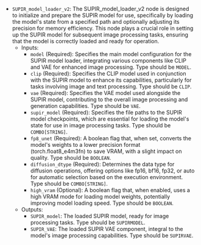 - `SUPIR_model_loader_v2`: The SUPIR_model_loader_v2 node is designed to initialize and prepare the SUPIR model for use, specifically by loading the model's state from a specified path and optionally adjusting its precision for memory efficiency. This node plays a crucial role in setting up the SUPIR model for subsequent image processing tasks, ensuring that the model is correctly loaded and ready for operation.
    - Inputs:
        - `model` (Required): Specifies the main model configuration for the SUPIR model loader, integrating various components like CLIP and VAE for enhanced image processing. Type should be `MODEL`.
        - `clip` (Required): Specifies the CLIP model used in conjunction with the SUPIR model to enhance its capabilities, particularly for tasks involving image and text processing. Type should be `CLIP`.
        - `vae` (Required): Specifies the VAE model used alongside the SUPIR model, contributing to the overall image processing and generation capabilities. Type should be `VAE`.
        - `supir_model` (Required): Specifies the file paths to the SUPIR model checkpoints, which are essential for loading the model's state for use in image processing tasks. Type should be `COMBO[STRING]`.
        - `fp8_unet` (Required): A boolean flag that, when set, converts the model's weights to a lower precision format (torch.float8_e4m3fn) to save VRAM, with a slight impact on quality. Type should be `BOOLEAN`.
        - `diffusion_dtype` (Required): Determines the data type for diffusion operations, offering options like fp16, bf16, fp32, or auto for automatic selection based on the execution environment. Type should be `COMBO[STRING]`.
        - `high_vram` (Optional): A boolean flag that, when enabled, uses a high VRAM mode for loading model weights, potentially improving model loading speed. Type should be `BOOLEAN`.
    - Outputs:
        - `SUPIR_model`: The loaded SUPIR model, ready for image processing tasks. Type should be `SUPIRMODEL`.
        - `SUPIR_VAE`: The loaded SUPIR VAE component, integral to the model's image processing capabilities. Type should be `SUPIRVAE`.
